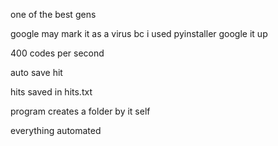 one of the best gens

google may mark it as a virus bc i used pyinstaller google it up

400 codes per second

auto save hit

hits saved in hits.txt 

program creates a folder by it self

everything automated
